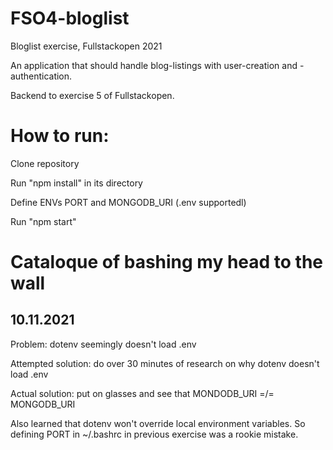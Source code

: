 # FSO4-bloglist
Bloglist exercise, Fullstackopen 2021

An application that should handle blog-listings with user-creation and -authentication.

Backend to exercise 5 of Fullstackopen.

# How to run:

Clone repository

Run "npm install" in its directory

Define ENVs PORT and MONGODB_URI (.env supportedl)

Run "npm start"

# Cataloque of bashing my head to the wall

## 10.11.2021

Problem: dotenv seemingly doesn't load .env

Attempted solution: do over 30 minutes of research on why dotenv doesn't load .env

Actual solution: put on glasses and see that MONDODB_URI =/= MONGODB_URI

Also learned that dotenv won't override local environment variables.
So defining PORT in ~/.bashrc in previous exercise was a rookie mistake.
